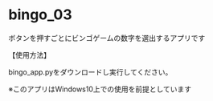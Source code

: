# bingo_03

ボタンを押すごとにビンゴゲームの数字を選出するアプリです

【使用方法】

bingo_app.pyをダウンロードし実行してください。

※このアプリはWindows10上での使用を前提としています
